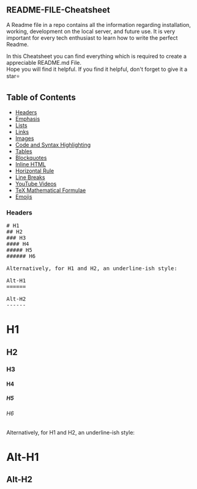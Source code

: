 ## README-FILE-Cheatsheet
A Readme file in a repo contains all the information regarding installation, working, development on the local server, and future use. It is very important for every tech enthusiast to learn how to write the perfect Readme.

In this Cheatsheet you can find everything which is required to create a appreciable README.md File.<br/>
Hope you will find it helpful. If you find it helpful, don't forget to give it a star⭐

## Table of Contents
- [Headers](#headers)
- [Emphasis](#emphasis)
- [Lists](#lists)
- [Links](#links)
- [Images](#images)
- [Code and Syntax Highlighting](#codeandsyntaxhighlights)
- [Tables](#tables)
- [Blockquotes](#blockquotes)
- [Inline HTML](#inlinehtml)
- [Horizontal Rule](#horizontalrule)
- [Line Breaks](#linebreaks)
- [YouTube Videos](#youtubevideos)
- [TeX Mathematical Formulae](#texmathematicalformulae)
- [Emojis](https://github.com/ikatyang/emoji-cheat-sheet/blob/master/README.md#table-of-contents)

### Headers
<pre>
# H1
## H2
### H3
#### H4
##### H5
###### H6

Alternatively, for H1 and H2, an underline-ish style:

Alt-H1
======

Alt-H2
------
</pre>
# H1
## H2
### H3
#### H4
##### H5
###### H6

Alternatively, for H1 and H2, an underline-ish style:

Alt-H1
======

Alt-H2
------

